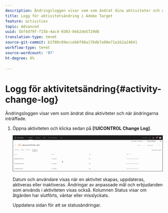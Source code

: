 ```yaml
---
description: Ändringsloggen visar vem som ändrat dina aktiviteter och när ändringarna inträffade.
title: Logg för aktivitetsändring i Adobe Target
feature: activities
topic: Advanced
uuid: 5bf4d79f-f15b-4ac4-9303-8eb2de5729d6
translation-type: tm+mt
source-git-commit: b2f80c89ecceb6f88a176db7a90e71a162a24641
workflow-type: tm+mt
source-wordcount: '97'
ht-degree: 0%

---
```



# Logg för aktivitetsändring{#activity-change-log}

Ändringsloggen visar vem som ändrat dina aktiviteter och när ändringarna inträffade.

1. Öppna aktiviteten och klicka sedan på **[!UICONTROL Change Log]**.

   ![Logg för aktivitetsändring](/help/c-activities/assets/change_log.png)

   Datum och användare visas när en aktivitet skapas, uppdateras, aktiveras eller inaktiveras. Ändringar av anpassade mål och erbjudanden som används i aktiviteten visas också. Kolumnen Status visar om åtgärden har slutförts, väntar eller misslyckats.

   Uppdatera sidan för att se statusändringar.
